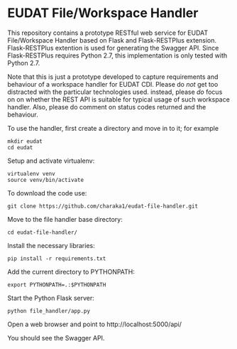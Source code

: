 EUDAT File/Workspace Handler
============================

This repository contains a prototype RESTful web service for EUDAT File/Workspace Handler based on
Flask and Flask-RESTPlus extension. Flask-RESTPlus extention is used for generating the Swagger API.
Since Flask-RESTPlus requires Python 2.7, this implementation is only tested with Python 2.7.

Note that this is just a prototype developed to capture requirements and behaviour of a workspace handler
for EUDAT CDI. Please do *not* get too distracted with the particular technologies used. instead, please
*do* focus on on whether the REST API is suitable for typical usage of such workspace handler. Also, please
do comment on status codes returned and the behaviour.

To use the handler, first create a directory and move in to it; for example

    mkdir eudat
    cd eudat

Setup and activate virtualenv:

    virtualenv venv
    source venv/bin/activate

To download the code use:

    git clone https://github.com/charaka1/eudat-file-handler.git

Move to the file handler base directory:

    cd eudat-file-handler/

Install the necessary libraries:

    pip install -r requirements.txt

Add the current directory to PYTHONPATH:

    export PYTHONPATH=.:$PYTHONPATH

Start the Python Flask server:

    python file_handler/app.py

Open a web browser and point to http://localhost:5000/api/

You should see the Swagger API.
